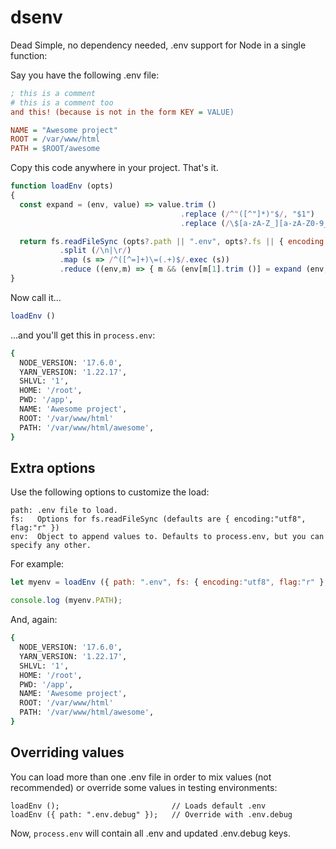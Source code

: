 # dsenv

Dead Simple, no dependency needed, .env support for Node in a single function:

Say you have the following .env file:

```ini
; this is a comment
# this is a comment too
and this! (because is not in the form KEY = VALUE)

NAME = "Awesome project"
ROOT = /var/www/html
PATH = $ROOT/awesome
```

Copy this code anywhere in your project. That's it.

```js
function loadEnv (opts)
{
  const expand = (env, value) => value.trim ()
                                      .replace (/^"([^"]*)"$/, "$1")
                                      .replace (/\$[a-zA-Z_][a-zA-Z0-9_]*/g, m => expand (env, env[m.substr (1)]));

  return fs.readFileSync (opts?.path || ".env", opts?.fs || { encoding:"utf8", flag:"r" })
           .split (/\n|\r/)
           .map (s => /^([^=]+)\=(.+)$/.exec (s))
           .reduce ((env,m) => { m && (env[m[1].trim ()] = expand (env, m[2])); return env; }, opts?.env || process.env);
}
```

Now call it...

```js
loadEnv ()
```

...and you'll get this in ```process.env```:

```sh
{
  NODE_VERSION: '17.6.0',
  YARN_VERSION: '1.22.17',
  SHLVL: '1',
  HOME: '/root',
  PWD: '/app',
  NAME: 'Awesome project',
  ROOT: '/var/www/html'
  PATH: '/var/www/html/awesome',
}
```

## Extra options

Use the following options to customize the load:

```
path: .env file to load.
fs:   Options for fs.readFileSync (defaults are { encoding:"utf8", flag:"r" })
env:  Object to append values to. Defaults to process.env, but you can specify any other.
```

For example:

```js
let myenv = loadEnv ({ path: ".env", fs: { encoding:"utf8", flag:"r" }, env:{}});

console.log (myenv.PATH);
```

And, again:

```sh
{
  NODE_VERSION: '17.6.0',
  YARN_VERSION: '1.22.17',
  SHLVL: '1',
  HOME: '/root',
  PWD: '/app',
  NAME: 'Awesome project',
  ROOT: '/var/www/html'
  PATH: '/var/www/html/awesome',
}
```

## Overriding values

You can load more than one .env file in order to mix values (not recommended) or override some values in testing environments:

```
loadEnv ();                         // Loads default .env
loadEnv ({ path: ".env.debug" });   // Override with .env.debug
```

Now, ```process.env``` will contain all .env and updated .env.debug keys.
